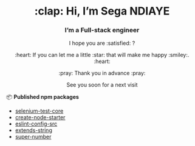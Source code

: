 <h1 align="center"> :clap: Hi, I’m Sega NDIAYE </h1>
<h3 align="center"> I’m a Full-stack engineer</h4>

<p align="center">I hope you are :satisfied: ?</p>
<p align="center">:heart: If you can let me a little :star: that will make me happy :smiley:. :heart:</p>
<p align="center">:pray: Thank you in advance :pray:</p>
<p align="center">See you soon for a next visit</p>

:package: **Published npm packages**
  - [selenium-test-core](https://www.npmjs.com/package/selenium-test-core)
  - [create-node-starter](https://www.npmjs.com/package/create-node-starter)
  - [eslint-config-src](https://www.npmjs.com/package/eslint-config-src)
  - [extends-string](https://www.npmjs.com/package/extends-string)
  - [super-number](https://www.npmjs.com/package/super-number)


<!---
segandiaye/segandiaye is a ✨ special ✨ repository because its `README.md` (this file) appears on your GitHub profile.
You can click the Preview link to take a look at your changes.
--->
